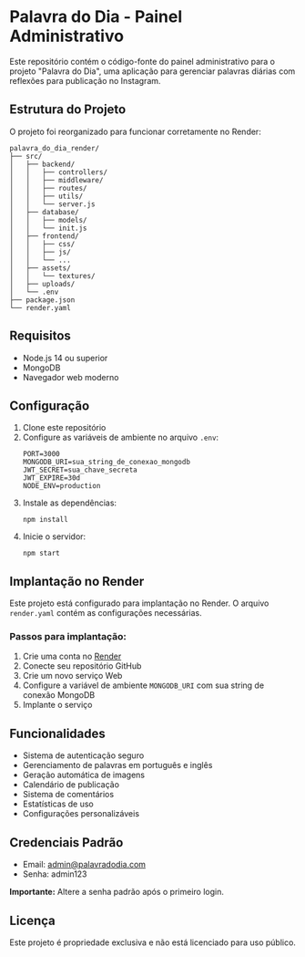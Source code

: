 # Palavra do Dia - Painel Administrativo

Este repositório contém o código-fonte do painel administrativo para o projeto "Palavra do Dia", uma aplicação para gerenciar palavras diárias com reflexões para publicação no Instagram.

## Estrutura do Projeto

O projeto foi reorganizado para funcionar corretamente no Render:

```
palavra_do_dia_render/
├── src/
│   ├── backend/
│   │   ├── controllers/
│   │   ├── middleware/
│   │   ├── routes/
│   │   ├── utils/
│   │   └── server.js
│   ├── database/
│   │   ├── models/
│   │   └── init.js
│   ├── frontend/
│   │   ├── css/
│   │   ├── js/
│   │   └── ...
│   ├── assets/
│   │   └── textures/
│   ├── uploads/
│   └── .env
├── package.json
└── render.yaml
```

## Requisitos

- Node.js 14 ou superior
- MongoDB
- Navegador web moderno

## Configuração

1. Clone este repositório
2. Configure as variáveis de ambiente no arquivo `.env`:
   ```
   PORT=3000
   MONGODB_URI=sua_string_de_conexao_mongodb
   JWT_SECRET=sua_chave_secreta
   JWT_EXPIRE=30d
   NODE_ENV=production
   ```
3. Instale as dependências:
   ```
   npm install
   ```
4. Inicie o servidor:
   ```
   npm start
   ```

## Implantação no Render

Este projeto está configurado para implantação no Render. O arquivo `render.yaml` contém as configurações necessárias.

### Passos para implantação:

1. Crie uma conta no [Render](https://render.com/)
2. Conecte seu repositório GitHub
3. Crie um novo serviço Web
4. Configure a variável de ambiente `MONGODB_URI` com sua string de conexão MongoDB
5. Implante o serviço

## Funcionalidades

- Sistema de autenticação seguro
- Gerenciamento de palavras em português e inglês
- Geração automática de imagens
- Calendário de publicação
- Sistema de comentários
- Estatísticas de uso
- Configurações personalizáveis

## Credenciais Padrão

- Email: admin@palavradodia.com
- Senha: admin123

**Importante:** Altere a senha padrão após o primeiro login.

## Licença

Este projeto é propriedade exclusiva e não está licenciado para uso público.
